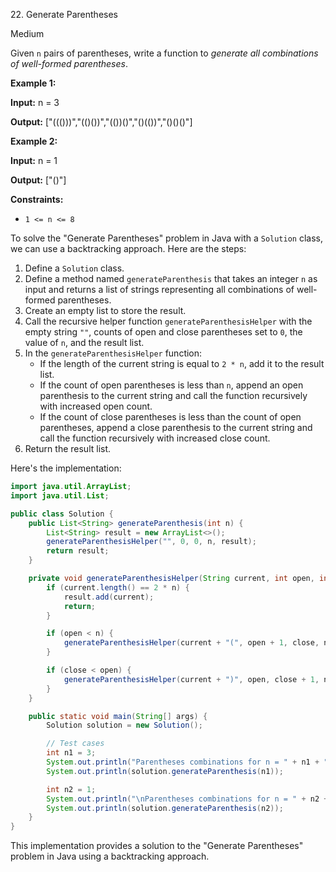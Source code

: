 22\. Generate Parentheses

Medium

Given `n` pairs of parentheses, write a function to _generate all combinations of well-formed parentheses_.

**Example 1:**

**Input:** n = 3

**Output:** ["((()))","(()())","(())()","()(())","()()()"] 

**Example 2:**

**Input:** n = 1

**Output:** ["()"] 

**Constraints:**

*   `1 <= n <= 8`

To solve the "Generate Parentheses" problem in Java with a `Solution` class, we can use a backtracking approach. Here are the steps:

1. Define a `Solution` class.
2. Define a method named `generateParenthesis` that takes an integer `n` as input and returns a list of strings representing all combinations of well-formed parentheses.
3. Create an empty list to store the result.
4. Call the recursive helper function `generateParenthesisHelper` with the empty string `""`, counts of open and close parentheses set to `0`, the value of `n`, and the result list.
5. In the `generateParenthesisHelper` function:
   - If the length of the current string is equal to `2 * n`, add it to the result list.
   - If the count of open parentheses is less than `n`, append an open parenthesis to the current string and call the function recursively with increased open count.
   - If the count of close parentheses is less than the count of open parentheses, append a close parenthesis to the current string and call the function recursively with increased close count.
6. Return the result list.

Here's the implementation:

```java
import java.util.ArrayList;
import java.util.List;

public class Solution {
    public List<String> generateParenthesis(int n) {
        List<String> result = new ArrayList<>();
        generateParenthesisHelper("", 0, 0, n, result);
        return result;
    }

    private void generateParenthesisHelper(String current, int open, int close, int n, List<String> result) {
        if (current.length() == 2 * n) {
            result.add(current);
            return;
        }

        if (open < n) {
            generateParenthesisHelper(current + "(", open + 1, close, n, result);
        }

        if (close < open) {
            generateParenthesisHelper(current + ")", open, close + 1, n, result);
        }
    }

    public static void main(String[] args) {
        Solution solution = new Solution();

        // Test cases
        int n1 = 3;
        System.out.println("Parentheses combinations for n = " + n1 + ":");
        System.out.println(solution.generateParenthesis(n1));

        int n2 = 1;
        System.out.println("\nParentheses combinations for n = " + n2 + ":");
        System.out.println(solution.generateParenthesis(n2));
    }
}
```

This implementation provides a solution to the "Generate Parentheses" problem in Java using a backtracking approach.
